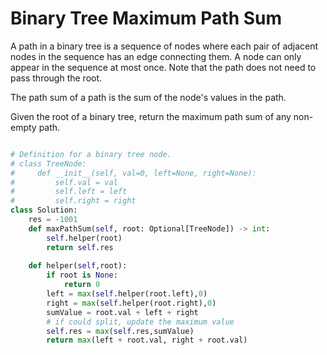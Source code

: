 # Binary Tree Maximum Path Sum

A path in a binary tree is a sequence of nodes where each pair of adjacent nodes in the sequence has an edge connecting them. A node can only appear in the sequence at most once. Note that the path does not need to pass through the root.

The path sum of a path is the sum of the node's values in the path.

Given the root of a binary tree, return the maximum path sum of any non-empty path.

```Python

# Definition for a binary tree node.
# class TreeNode:
#     def __init__(self, val=0, left=None, right=None):
#         self.val = val
#         self.left = left
#         self.right = right
class Solution:
    res = -1001
    def maxPathSum(self, root: Optional[TreeNode]) -> int:
        self.helper(root)
        return self.res
    
    def helper(self,root):
        if root is None:
            return 0
        left = max(self.helper(root.left),0)
        right = max(self.helper(root.right),0)
        sumValue = root.val + left + right
        # if could split, update the maximum value
        self.res = max(self.res,sumValue)
        return max(left + root.val, right + root.val)

```

